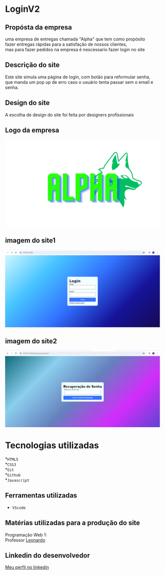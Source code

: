 # LoginV2

## Propósta da empresa
uma empresa de entregas chamada "Alpha" que tem como propósito<br>
fazer entregas rápidas para a satisfação de nossos clientes,<br>
mas para fazer pedidos na empresa é nescessario fazer login no site<br>


## Descrição do site
Este site simula uma página de login, com botão para reformular senha,<br>
que manda um pop up de erro caso o usuário tenta passar sem o email e senha.

## Design do site
A escolha de design do site foi feita por designers profissionais<br>

## Logo da empresa
![Logo da empresa](imagem/Alpha.png)

## imagem do site1
![Capa do projeto](imagem/Captura%20de%20tela%202024-04-18%20111938.png)

## imagem do site2
![Capa do projeto](imagem/Captura%20de%20tela%202024-04-18%20112049.png)

# Tecnologias utilizadas 
*`HTML5`<br>
*`CSS3`<br>
*`Git`<br>
*`Github`<br>
*`Javascript`<br>

## Ferramentas utilizadas 
* `VScode` 

## Matérias utilizadas para a produção do site
Programação Web 1:<br>
Professor [Leonardo](https://github.com/leonardorochamarista)<br>

## Linkedin do desenvolvedor
[Meu perfil no linkedin](https://www.linkedin.com/in/eric-mendes-moreira-b5a49b301/)
